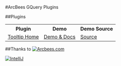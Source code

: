 #ArcBees GQuery Plugins

##Plugins
<table>
  <tr>
    <th>Plugin</th>
    <th>Demo</th>
    <th>Demo Source</th>
  </tr>
  <tr>
    <td><a href="https://github.com/ArcBees/ArcBees-GQuery-Plugins/tree/master/tooltip">Tooltip Home</a></td>
    <td><a href="http://arcbees.github.com/ArcBees-GQuery-Plugins/tooltip/">Demo & Docs</a></td>
    <td><a href="https://github.com/ArcBees/ArcBees-GQuery-Plugins/tree/master/tooltip-sample/src/main/java/com/arcbees/gquery/tooltip/client">Source</a></td>
  </tr>
</table>

##Thanks to
[![Arcbees.com](http://arcbees-ads.appspot.com/images/1.png)](http://arcbees.com)

[![IntelliJ](https://lh6.googleusercontent.com/--QIIJfKrjSk/UJJ6X-UohII/AAAAAAAAAVM/cOW7EjnH778/s800/banner_IDEA.png)](http://www.jetbrains.com/idea/index.html)

